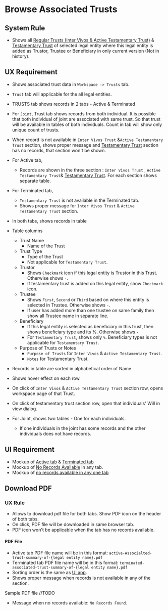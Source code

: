 # Browse Associated Trusts

## System Rule

- Shows all [Regular Trusts (Inter Vivos & Active Testamentary Trust)](../legal-entities/trust.md#browse-associated-trusts) & [Testamentary Trust](../estate-plan/testamentary-trust.md#browse-associated-trusts) of selected legal entity where this legal entity is added as Trustor, Trustee or Beneficiary in only current version (Not in history).

## UX Requirement

- Shows associated trust data in `Workspace -> Trusts` tab.

- `Trust` tab will applicable for the all legal entities.

- TRUSTS tab shows records in 2 tabs - Active & Terminated

- For `Joint`, Trust tab shows records from both individual. It is possible that both individual of joint are associated with same trust. So that trust will be available in tables of both individuals. Count in tab will show only unique count of trusts.

- When record is not available in `Inter Vivos Trust` &`Active Testamentary Trust` section, shows proper message and [Testamentary Trust](../estate-plan/testamentary-trust.md#browse-associated-trusts) section has no records, that section won't be shown.

- For Active tab, 

  - Records are shown in the three section : `Inter Vivos Trust` , `Active Testamentary Trust`& [Testamentary Trust](../estate-plan/testamentary-trust.md#browse-associated-trusts). For each section shows separate table.

- For Terminated tab, 

  - `Testamentary Trust` is not available in the Terminated tab.
  - Shows proper message for `Inter Vivos Trust` & `Active Testamentary Trust` section.

- In both tabs, shows records in table

- Table columns 
  - Trust Name
    - Name of the Trust
  - Trust Type
    - Type of the Trust
    - Not applicable for `Testamentary Trust`.
  - Trustor
    - Shows `Checkmark` icon if this legal entity is Trustor in this Trust. Otherwise shows ` - `.
    - If testamentary trust is added on this legal entity, show `Checkmark` icon.
  - Trustee
    - Shows `First`, `Second` or `Third` based on where this entity is selected in Trustee. Otherwise shows `-`.
    - If user has added more than one trustee on same family  then show all Trustee name in separate line.
  - Beneficiary
    - If this legal entity is selected as beneficiary in this trust, then shows beneficiary type and its %.  Otherwise shows `-`
    - For  `Testamentary Trust`, shows only `%`. Beneficiary types is not applicable for `Testamentary Trust`.
  - Purpose of Trusts or Notes
    - `Purpose of Trusts` for `Inter Vivos` & `Active Testamentary Trust`.
    - `Notes` for Testamentary Trust.
  
- Records in table are sorted in alphabetical order of Name

- Shows hover effect on each row.

- On click of `Inter Vivos` & `Active Testamentary Trust` section row, opens workspace page of that Trust.

- On click of testamentary trust section row, open that individuals' Will in view dialog.

- For Joint, shows two tables - One for each individuals. 

  - If one individuals in the joint has some records and the other individuals does not have records. 

  

## UI Requirement

- Mockup of [Active tab](https://drive.google.com/file/d/1lOvT6cX67sc4MXNtKQTLQ1JWT87xQNiS/view?usp=sharing)  & [Terminated tab](https://drive.google.com/file/d/15IDeMJy1xF98haaGjjA_IUaFGsreeMhH/view?usp=sharing)
- Mockup of [No Records Available](https://drive.google.com/file/d/1lHCrRs_XvU9_7uMduYWwfHBL4i9MG0nC/view?usp=sharing) in any tab.
- Mockup of [no records available in any one tab](https://drive.google.com/file/d/1M7hylqiet2E4vnDFDIGoh0qk6Jtc_uSs/view?usp=sharing)



## Download PDF

### UX Rule

- Allows to download pdf file for both tabs. Show PDF icon on the header of both tabs. 
- On click, PDF file will be downloaded in same browser tab.
- PDF icon won't be applicable when the tab has no records available.

#### PDF File

- Active tab PDF file name will be in this format: `active-Associalted-trust-summary-of-{legal entity name}.pdf`
- Terminated tab PDF file name will be in this format: `terminated-associated-trust-summary-of-{legal entity name}.pdf`
- Sorting order is the same as [UI app](#ux-requirement).
- Shows proper message when records is not available in any of the section.

Sample PDF file //TODO

- Message when no records available: `No Records Found`.
